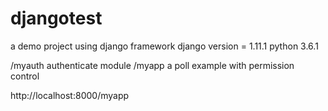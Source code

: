 # djangotest
a demo project using django framework
django version = 1.11.1
python 3.6.1

/myauth  authenticate module
/myapp   a poll example with permission control

http://localhost:8000/myapp
